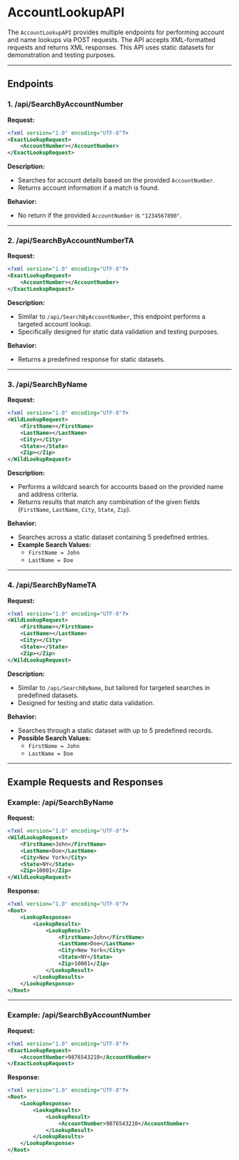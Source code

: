# AccountLookupAPI

The `AccountLookupAPI` provides multiple endpoints for performing account and name lookups via POST requests. The API accepts XML-formatted requests and returns XML responses. This API uses static datasets for demonstration and testing purposes.

---

## Endpoints

### 1. /api/SearchByAccountNumber

**Request:**
```xml
<?xml version="1.0" encoding="UTF-8"?>
<ExactLookupRequest>
	<AccountNumber></AccountNumber>
</ExactLookupRequest>
```

**Description:**
- Searches for account details based on the provided `AccountNumber`.
- Returns account information if a match is found.

**Behavior:**
- No return if the provided `AccountNumber` is `"1234567890"`.

---

### 2. /api/SearchByAccountNumberTA

**Request:**
```xml
<?xml version="1.0" encoding="UTF-8"?>
<ExactLookupRequest>
	<AccountNumber></AccountNumber>
</ExactLookupRequest>
```

**Description:**
- Similar to `/api/SearchByAccountNumber`, this endpoint performs a targeted account lookup.
- Specifically designed for static data validation and testing purposes.

**Behavior:**
- Returns a predefined response for static datasets.

---

### 3. /api/SearchByName

**Request:**
```xml
<?xml version="1.0" encoding="UTF-8"?>
<WildLookupRequest>
	<FirstName></FirstName>
	<LastName></LastName>
	<City></City>
	<State></State>
	<Zip></Zip>
</WildLookupRequest>
```

**Description:**
- Performs a wildcard search for accounts based on the provided name and address criteria.
- Returns results that match any combination of the given fields (`FirstName`, `LastName`, `City`, `State`, `Zip`).

**Behavior:**
- Searches across a static dataset containing 5 predefined entries.
- **Example Search Values:**
  - `FirstName = John`
  - `LastName = Doe`

---

### 4. /api/SearchByNameTA

**Request:**
```xml
<?xml version="1.0" encoding="UTF-8"?>
<WildLookupRequest>
	<FirstName></FirstName>
	<LastName></LastName>
	<City></City>
	<State></State>
	<Zip></Zip>
</WildLookupRequest>
```

**Description:**
- Similar to `/api/SearchByName`, but tailored for targeted searches in predefined datasets.
- Designed for testing and static data validation.

**Behavior:**
- Searches through a static dataset with up to 5 predefined records.
- **Possible Search Values:**
  - `FirstName = John`
  - `LastName = Doe`

---

## Example Requests and Responses

### Example: /api/SearchByName

**Request:**
```xml
<?xml version="1.0" encoding="UTF-8"?>
<WildLookupRequest>
	<FirstName>John</FirstName>
	<LastName>Doe</LastName>
	<City>New York</City>
	<State>NY</State>
	<Zip>10001</Zip>
</WildLookupRequest>
```

**Response:**
```xml
<?xml version="1.0" encoding="UTF-8"?>
<Root>
	<LookupResponse>
		<LookupResults>
			<LookupResult>
				<FirstName>John</FirstName>
				<LastName>Doe</LastName>
				<City>New York</City>
				<State>NY</State>
				<Zip>10001</Zip>
			</LookupResult>
		</LookupResults>
	</LookupResponse>
</Root>
```

---

### Example: /api/SearchByAccountNumber

**Request:**
```xml
<?xml version="1.0" encoding="UTF-8"?>
<ExactLookupRequest>
	<AccountNumber>9876543210</AccountNumber>
</ExactLookupRequest>
```

**Response:**
```xml
<?xml version="1.0" encoding="UTF-8"?>
<Root>
	<LookupResponse>
		<LookupResults>
			<LookupResult>
				<AccountNumber>9876543210</AccountNumber>
			</LookupResult>
		</LookupResults>
	</LookupResponse>
</Root>
